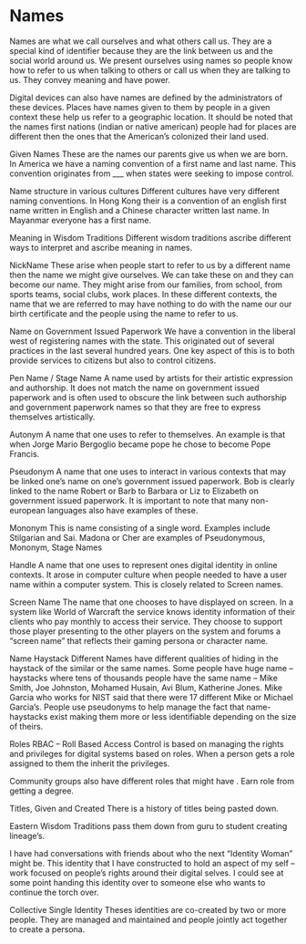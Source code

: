 # Names

Names are what we call ourselves and what others call us. They are a special kind of identifier because they are the link between us and the social world around us. We present ourselves using names so people know how to refer to us when talking to others or call us when they are talking to us. They convey meaning and have power.

Digital devices can also have names are defined by the administrators of these devices. Places have names given to them by people in a given context these help us refer to a geographic location. It should be noted that the names first nations (indian or native american) people had for places are different then the ones that the American’s colonized their land used.

Given Names
These are the names our parents give us when we are born. In America we have a naming convention of a first name and last name. This convention originates from ___ when states were seeking to impose control.

Name structure in various cultures
Different cultures have very different naming conventions. In Hong Kong their is a convention of an english first name written in English and a Chinese character written last name. In Mayanmar everyone has a first name.

Meaning in Wisdom Traditions
Different wisdom traditions ascribe different ways to interpret and ascribe meaning in names.

NickName
These arise when people start to refer to us by a different name then the name we might give ourselves. We can take these on and they can become our name. They might arise from our families, from school, from sports teams, social clubs, work places. In these different contexts, the name that we are referred to may have nothing to do with the name our our birth certificate and the people using the name to refer to us.

Name on Government Issued Paperwork
We have a convention in the liberal west of registering names with the state. This originated out of several practices in the last several hundred years. One key aspect of this is to both provide services to citizens but also to control citizens.

Pen Name / Stage Name
A name used by artists for their artistic expression and authorship. It does not match the name on government issued paperwork and is often used to obscure the link between such authorship and government paperwork names so that they are free to express themselves artistically.

Autonym
A name that one uses to refer to themselves. An example is that when Jorge Mario Bergoglio became pope he chose to become Pope Francis.

Pseudonym
A name that one uses to interact in various contexts that may be linked one’s name on one’s government issued paperwork. Bob is clearly linked to the name Robert or Barb to Barbara or Liz to Elizabeth on government issued paperwork. It is important to note that many non-european languages also have examples of these.

Mononym
This is name consisting of a single word. Examples include Stilgarian and Sai. Madona or Cher are examples of Pseudonymous, Mononym, Stage Names

Handle
A name that one uses to represent ones digital identity in online contexts. It arose in computer culture when people needed to have a user name within a computer system. This is closely related to Screen names.

Screen Name
The name that one chooses to have displayed on screen. In a system like World of Warcraft the service knows identity information of their clients who pay monthly to access their service. They choose to support those player presenting to the other players on the system and forums a “screen name” that reflects their gaming persona or character name.

Name Haystack
Different Names have different qualities of hiding in the haystack of the similar or the same names. Some people have huge name – haystacks where tens of thousands people have the same name – Mike Smith, Joe Johnston, Mohamed Husain, Avi Blum, Katherine Jones. Mike Garcia who works for NIST said that there were 17 different Mike or Michael Garcia’s. People use pseudonyms to help manage the fact that name-haystacks exist making them more or less identifiable depending on the size of theirs.

Roles
RBAC – Roll Based Access Control is based on managing the rights and privileges for digital systems based on roles. When a person gets a role assigned to them the inherit the privileges.

Community groups also have different roles that might have . Earn role from getting a degree.

Titles, Given and Created
There is a history of titles being pasted down.

Eastern Wisdom Traditions pass them down from guru to student creating lineage’s.

I have had conversations with friends about who the next “Identity Woman” might be. This identity that I have constructed to hold an aspect of my self – work focused on people’s rights around their digital selves. I could see at some point handing this identity over to someone else who wants to continue the torch over.

Collective Single Identity
Theses identities are co-created by two or more people. They are managed and maintained and people jointly act together to create a persona.